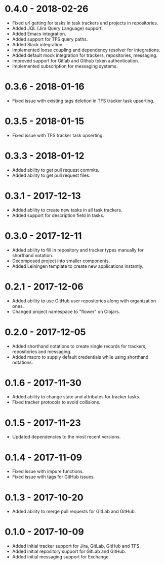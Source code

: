 # 0.4.0 - 2018-02-26

- Fixed url getting for tasks in task trackers and projects in repositories.
- Added JQL (Jira Query Language) support.
- Added Emacs integration.
- Added support for TFS query paths.
- Added Slack integration.
- Implemented loose coupling and dependency resolver for integrations.
- Added default mock integration for trackers, repositories, messaging.
- Improved support for Gitlab and Github token authentication.
- Implemented subscription for messaging systems.

# 0.3.6 - 2018-01-16

- Fixed issue with existing tags deletion in TFS tracker task upserting.

# 0.3.5 - 2018-01-15

- Fixed issue with TFS tracker task upserting.

# 0.3.3 - 2018-01-12

- Added ability to get pull request commits.
- Added ability to get pull request files.

# 0.3.1 - 2017-12-13

- Added ability to create new tasks in all task trackers.
- Added support for description field in tasks.

# 0.3.0 - 2017-12-11

- Added ability to fill in repository and tracker types manually for shorthand notation.
- Decomposed project into smaller components.
- Added Leiningen template to create new applications instantly.

# 0.2.1 - 2017-12-06

- Added ability to use GitHub user repositories along with organization ones.
- Changed project namespace to "flower" on Clojars.

# 0.2.0 - 2017-12-05

- Added shorthand notations to create single records for trackers, repositories and messaging.
- Added macro to supply default credentials while using shorthand notations.

# 0.1.6 - 2017-11-30

- Added ability to change state and attributes for tracker tasks.
- Fixed tracker protocols to avoid collisions.

# 0.1.5 - 2017-11-23

- Updated dependencies to the most recent versions.

# 0.1.4 - 2017-11-09

- Fixed issue with impure functions.
- Fixed issue with tags for GitHub issues.

# 0.1.3 - 2017-10-20

- Added ability to merge pull requests for GitLab and GitHub.

# 0.1.0 - 2017-10-09

- Added initial tracker support for Jira, GitLab, GitHub and TFS.
- Added initial repository support for GitLab and GitHub.
- Added initial messaging support for Exchange.
